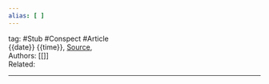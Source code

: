 ```yaml
---
alias: [ ]  
---
```

tag: #Stub #Conspect #Article  
{{date}} {{time}}, [Source](),  
Authors: [[]]   
Related:  

---
#